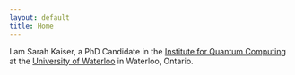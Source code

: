 ```yaml
---
layout: default
title: Home
---
```


I am Sarah Kaiser, a PhD Candidate in the [Institute for Quantum Computing](https://uwaterloo.ca/institute-for-quantum-computing/) at the [University of Waterloo](https://uwaterloo.ca/) in Waterloo, Ontario.